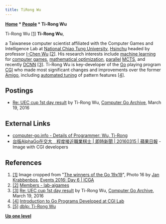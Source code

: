 ```yaml
---
title: TiRong Wu
---
```

**[Home](Home "Home") \* [People](People "People") \* Ti-Rong Wu**



 [](https://icga.org/?page_id=1908) Ti-Rong Wu <a id="cite-note-1" href="#cite-ref-1">[1]</a> 
**Ti-Rong Wu**,  

a Taiwanese computer scientist affiliated with the Computer Games and Intelligence Lab at [National Chiao Tung University](National_Chiao_Tung_University "National Chiao Tung University"), [Hsinchu](https://en.wikipedia.org/wiki/Hsinchu) headed by professor [I-Chen Wu](I-Chen_Wu "I-Chen Wu") <a id="cite-note-2" href="#cite-ref-2">[2]</a>. His research interests include [machine learning](Learning "Learning") for [computer games](Games "Games"), [mathematical optimization](https://en.wikipedia.org/wiki/Mathematical_optimization), [parallel](Parallel_Search "Parallel Search") [MCTS](Monte-Carlo_Tree_Search "Monte-Carlo Tree Search"), and recently [DCNN](Go#CNN "Go") <a id="cite-note-3" href="#cite-ref-3">[3]</a>. Ti-Rong Wu is key-developer of the [Go](Go "Go") playing program [CGI](https://www.game-ai-forum.org/icga-tournaments/program.php?id=800) who made most significant changes and improvements over the former [Amigo](https://www.game-ai-forum.org/icga-tournaments/program.php?id=624), including [automated tuning](Automated_Tuning "Automated Tuning") of pattern features <a id="cite-note-4" href="#cite-ref-4">[4]</a>. 



## Postings


* [Re: UEC cup 1st day result](https://groups.google.com/d/msg/computer-go-archive/-GcbtddZDmw/ASnrdx6IDgAJ) by Ti-Rong Wu, [Computer Go Archive](https://groups.google.com/forum/#!forum/computer-go-archive), March 19, 2016


## External Links


* [computer-go.info - Details of Programmer: Wu, Ti-Rong](http://computer-go.info/db/operson.php?a=Wu%2C+Ti-Rong)
* [台版AlphaGo在交大　程度接近職業棋士 | 即時新聞 | 20160315 | 蘋果日報](http://www.appledaily.com.tw/realtimenews/article/new/20160315/816708/) - Image with CGI developers


## References


1. <a id="cite-ref-1" href="#cite-note-1">[1]</a> Image cropped from "[The winners of the Go 19x19](19th_Computer_Olympiad#Go "19th Computer Olympiad")", Photo 16 by [Jan Krabbenbos](Jan_Krabbenbos "Jan Krabbenbos"), [Events 2016: Day 6 | ICGA](https://icga.org/?page_id=1908)
2. <a id="cite-ref-2" href="#cite-note-2">[2]</a> [Members - lab-aigames](http://www.aigames.nctu.edu.tw/members)
3. <a id="cite-ref-3" href="#cite-note-3">[3]</a> [Re: UEC cup 1st day result](https://groups.google.com/d/msg/computer-go-archive/-GcbtddZDmw/ASnrdx6IDgAJ) by Ti-Rong Wu, [Computer Go Archive](https://groups.google.com/forum/#!forum/computer-go-archive), March 19, 2016
4. <a id="cite-ref-4" href="#cite-note-4">[4]</a> [Introduction to Go Programs Developed at CGI Lab](http://aigames.nctu.edu.tw/~icwu/aigames/CGI.html)
5. <a id="cite-ref-5" href="#cite-note-5">[5]</a> [dblp: Ti-Rong Wu](http://dblp.uni-trier.de/pers/hd/w/Wu:Ti=Rong)

**[Up one level](People "People")**







 
